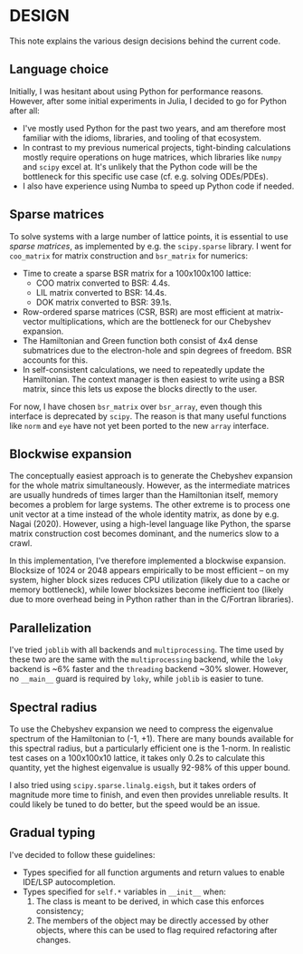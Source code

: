 # DESIGN

This note explains the various design decisions behind the current code.

## Language choice

Initially, I was hesitant about using Python for performance reasons. However,
after some initial experiments in Julia, I decided to go for Python after all:

* I've mostly used Python for the past two years, and am therefore most
  familiar with the idioms, libraries, and tooling of that ecosystem.
* In contrast to my previous numerical projects, tight-binding calculations
  mostly require operations on huge matrices, which libraries like `numpy`
  and `scipy` excel at. It's unlikely that the Python code will be the
  bottleneck for this specific use case (cf. e.g. solving ODEs/PDEs).
* I also have experience using Numba to speed up Python code if needed.

## Sparse matrices

To solve systems with a large number of lattice points, it is essential to
use *sparse matrices*, as implemented by e.g. the `scipy.sparse` library. I
went for `coo_matrix` for matrix construction and `bsr_matrix` for numerics:

* Time to create a sparse BSR matrix for a 100x100x100 lattice:
	- COO matrix converted to BSR: 4.4s.
	- LIL matrix converted to BSR: 14.4s.
	- DOK matrix converted to BSR: 39.1s.
* Row-ordered sparse matrices (CSR, BSR) are most efficient at matrix-vector
  multiplications, which are the bottleneck for our Chebyshev expansion.
* The Hamiltonian and Green function both consist of 4x4 dense submatrices due
  to the electron-hole and spin degrees of freedom. BSR accounts for this.
* In self-consistent calculations, we need to repeatedly update the
  Hamiltonian. The context manager is then easiest to write using a BSR
  matrix, since this lets us expose the blocks directly to the user.

For now, I have chosen `bsr_matrix` over `bsr_array`, even though this
interface is deprecated by `scipy`. The reason is that many useful functions
like `norm` and `eye` have not yet been ported to the new `array` interface.

## Blockwise expansion

The conceptually easiest approach is to generate the Chebyshev expansion for
the whole matrix simultaneously. However, as the intermediate matrices are
usually hundreds of times larger than the Hamiltonian itself, memory becomes
a problem for large systems. The other extreme is to process one unit vector
at a time instead of the whole identity matrix, as done by e.g. Nagai (2020).
However, using a high-level language like Python, the sparse matrix
construction cost becomes dominant, and the numerics slow to a crawl.

In this implementation, I've therefore implemented a blockwise expansion.
Blocksize of 1024 or 2048 appears empirically to be most efficient – on my
system, higher block sizes reduces CPU utilization (likely due to a cache or
memory bottleneck), while lower blocksizes become inefficient too (likely due
to more overhead being in Python rather than in the C/Fortran libraries).

## Parallelization

I've tried `joblib` with all backends and `multiprocessing`. The time used by
these two are the same with the `multiprocessing` backend, while the `loky`
backend is \~6% faster and the `threading` backend \~30% slower. However, no
`__main__` guard is required by `loky`, while `joblib` is easier to tune.

## Spectral radius

To use the Chebyshev expansion we need to compress the eigenvalue spectrum of
the Hamiltonian to (-1, +1). There are many bounds available for this
spectral radius, but a particularly efficient one is the 1-norm. In realistic
test cases on a 100x100x10 lattice, it takes only 0.2s to calculate this
quantity, yet the highest eigenvalue is usually 92-98% of this upper bound.

I also tried using `scipy.sparse.linalg.eigsh`, but it takes orders of
magnitude more time to finish, and even then provides unreliable results.
It could likely be tuned to do better, but the speed would be an issue.

## Gradual typing

I've decided to follow these guidelines:
- Types specified for all function arguments and
  return values to enable IDE/LSP autocompletion.
- Types specified for `self.*` variables in `__init__` when:
	1. The class is meant to be derived, in which case this enforces consistency;
	2. The members of the object may be directly accessed by other objects,
	   where this can be used to flag required refactoring after changes.